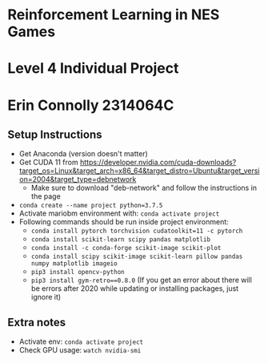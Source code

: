 # Reinforcement Learning in NES Games
# Level 4 Individual Project
# Erin Connolly 2314064C

## Setup Instructions

* Get Anaconda (version doesn't matter)
* Get CUDA 11 from https://developer.nvidia.com/cuda-downloads?target_os=Linux&target_arch=x86_64&target_distro=Ubuntu&target_version=2004&target_type=debnetwork
  * Make sure to download "deb-network" and follow the instructions in the page
* `conda create --name project python=3.7.5`
* Activate mariobm environment with: `conda activate project`
* Following commands should be run inside project environment:
  * `conda install pytorch torchvision cudatoolkit=11 -c pytorch`
  * `conda install scikit-learn scipy pandas matplotlib`
  * `conda install -c conda-forge scikit-image scikit-plot`
  * `conda install scipy scikit-image scikit-learn pillow pandas numpy matplotlib imageio`
  * `pip3 install opencv-python`
  * `pip3 install gym-retro==0.8.0` (If you get an error about there will be errors after 2020 while updating or installing packages, just ignore it)
## Extra notes

* Activate env: `conda activate project`
* Check GPU usage: `watch nvidia-smi`


